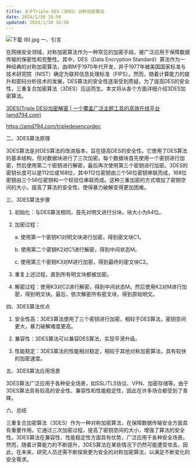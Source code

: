 ```yaml
---
title: 关于Triple DES（3DES）对称加密算法
date: 2024/1/30 16:50
updated: 2024/1/30 16:50
---
```



![下载 (6).jpg](https://p6-juejin.byteimg.com/tos-cn-i-k3u1fbpfcp/35be446ab98649888df78a42cb51c3a1~tplv-k3u1fbpfcp-jj-mark:0:0:0:0:q75.image#?w=1024&h=1024&s=124486&e=jpg&b=c8c9c2)
一、引言

在网络安全领域，对称加密算法作为一种常见的加密手段，被广泛应用于保障数据传输的保密性和完整性。其中，DES（Data Encryption Standard）算法作为一种经典的对称加密算法，由IBM于1970年代开发，并于1977年被美国国家标准与技术研究院（NIST）确定为联邦信息处理标准（FIPS）。然而，随着计算能力的提升和密码分析技术的发展，DES算法的安全性逐渐受到质疑。为了提高DES的安全性，三重复合加密算法（3DES）应运而生。本文将从各个方面详细介绍3DES加密算法。

[3DES(Triple DES)加密解密 | 一个覆盖广泛主题工具的高效在线平台(amd794.com)](https://amd794.com/tripledesencordec)

https://amd794.com/tripledesencordec

二、3DES算法原理

3DES算法是对DES算法的改进版本，旨在提高DES的安全性。它使用了DES算法的基本结构，但对数据块进行了三次加密。每个数据块首先使用一个密钥进行加密，然后使用第二个密钥进行解密，最后再次使用第三个密钥进行加密。3DES的密钥长度可以是112位或168位，其中112位密钥由三个56位密钥串联而成，168位密钥由三个56位密钥和一个校验位串联而成。这种三重加密的方式增加了密钥空间的大小，提高了算法的安全性，使得暴力破解变得更加困难。

三、3DES算法步骤

1. 初始化：与DES算法相同，首先对明文进行分块，块大小为64位。

2. 加密过程：

   a. 使用第一个密钥K1对明文块进行加密，得到密文块C1。

   b. 使用第二个密钥K2对C1进行解密，得到中间状态M。

   c. 使用第三个密钥K3对M进行加密，得到最终的密文块C2。

3. 重复上述过程，直到所有明文块都被加密。

4. 解密过程：使用K3对C2进行解密，得到中间状态M。然后使用K2对M进行加密，得到明文块。最后，依次解密所有密文块，得到原始明文。

四、3DES算法优点

1. 安全性高：3DES算法使用了三个密钥进行加密，相较于DES算法，密钥空间更大，暴力破解难度更高。

2. 兼容性：3DES算法可以兼容DES算法，实现平滑升级。

3. 性能稳定：3DES算法的性能相对稳定，相较于其他对称加密算法，具有较快的加密速度。

五、3DES算法应用场景

3DES算法广泛应用于各种安全场景，如SSL/TLS协议、VPN、加密存储等。由于3DES算法具有较高的安全性、兼容性和性能稳定性，因此在许多场合都受到了青睐。

六、总结

三重复合加密算法（3DES）作为一种对称加密算法，在保障数据传输安全方面具有重要作用。它通过三次加密过程，提高了密钥空间的大小，增强了算法的安全性。3DES算法在兼容性、性能稳定性方面具有优势，广泛应用于各种安全场景。然而，随着计算能力的不断提升，3DES算法在某些情况下仍然可能遭受攻击。因此，在未来，研究人员还需不断探索更为安全的对称加密算法，以满足不断变化的安全需求。
